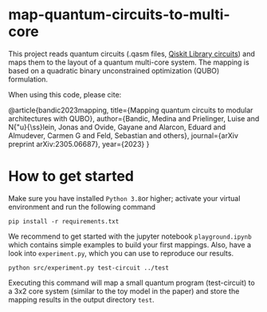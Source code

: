 # map-quantum-circuits-to-multi-core

This project reads quantum circuits (.qasm files, [Qiskit Library circuits](https://qiskit.org/documentation/apidoc/circuit_library.html#module-qiskit.circuit.library)) and maps them to the layout of a quantum multi-core system. The mapping is based on a quadratic binary unconstrained optimization (QUBO) formulation. 

When using this code, please cite:

@article{bandic2023mapping,
  title={Mapping quantum circuits to modular architectures with QUBO},
  author={Bandic, Medina and Prielinger, Luise and N{\"u}{\ss}lein, Jonas and Ovide, Gayane and Alarcon, Eduard and Almudever, Carmen G and Feld, Sebastian and others},
  journal={arXiv preprint arXiv:2305.06687},
  year={2023}
}

# How to get started
Make sure you have installed ``Python 3.8``or higher; activate your virtual environment and run the following command
```console
pip install -r requirements.txt
````
We recommend to get started with the jupyter notebook `playground.ipynb` which contains simple examples to build your first mappings. 
Also, have a look into `experiment.py`, which you can use to reproduce our results.

```
python src/experiment.py test-circuit ../test
```
Executing this command will map a small quantum program (test-circuit) to a 3x2 core system (similar to the toy model in the paper) and store the mapping results in the output directory ``test``.
